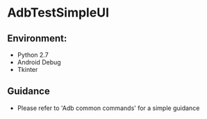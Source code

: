 # AdbTestSimpleUI
## Environment:
- Python 2.7
- Android Debug
- Tkinter
## Guidance
- Please refer to 'Adb common commands' for a simple guidance

